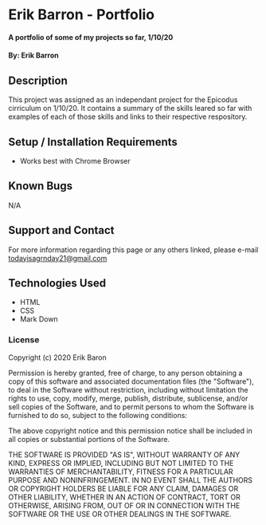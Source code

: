# Erik Barron - Portfolio

#### A portfolio of some of my projects so far, 1/10/20

#### By: Erik Barron

## Description

This project was assigned as an independant project for the Epicodus cirriculum on 1/10/20. It contains a summary of the skills leared so far with examples of each of those skills and links to their respective respository.

## Setup / Installation Requirements

* Works best with Chrome Browser

## Known Bugs

N/A

## Support and Contact

For more information regarding this page or any others linked, please e-mail todayisagrnday21@gmail.com

## Technologies Used

* HTML
* CSS
* Mark Down

### License

Copyright (c) 2020 Erik Baron

Permission is hereby granted, free of charge, to any person obtaining a copy
of this software and associated documentation files (the "Software"), to deal
in the Software without restriction, including without limitation the rights
to use, copy, modify, merge, publish, distribute, sublicense, and/or sell
copies of the Software, and to permit persons to whom the Software is
furnished to do so, subject to the following conditions:

The above copyright notice and this permission notice shall be included in all
copies or substantial portions of the Software.

THE SOFTWARE IS PROVIDED "AS IS", WITHOUT WARRANTY OF ANY KIND, EXPRESS OR
IMPLIED, INCLUDING BUT NOT LIMITED TO THE WARRANTIES OF MERCHANTABILITY,
FITNESS FOR A PARTICULAR PURPOSE AND NONINFRINGEMENT. IN NO EVENT SHALL THE
AUTHORS OR COPYRIGHT HOLDERS BE LIABLE FOR ANY CLAIM, DAMAGES OR OTHER
LIABILITY, WHETHER IN AN ACTION OF CONTRACT, TORT OR OTHERWISE, ARISING FROM,
OUT OF OR IN CONNECTION WITH THE SOFTWARE OR THE USE OR OTHER DEALINGS IN THE
SOFTWARE.